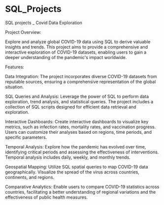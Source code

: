 # SQL_Projects

SQL projects _ Covid Data Exploration

Project Overview:

Explore and analyze global COVID-19 data using SQL to derive valuable insights and trends. This project aims to provide a comprehensive and interactive exploration of COVID-19 datasets, enabling users to gain a deeper understanding of the pandemic's impact worldwide.


Features:

Data Integration: The project incorporates diverse COVID-19 datasets from reputable sources, ensuring a comprehensive representation of the global situation.

SQL Queries and Analysis: Leverage the power of SQL to perform data exploration, trend analysis, and statistical queries. The project includes a collection of SQL scripts designed for efficient data retrieval and exploration.

Interactive Dashboards: Create interactive dashboards to visualize key metrics, such as infection rates, mortality rates, and vaccination progress. Users can customize their analyses based on regions, time periods, and specific parameters.

Temporal Analysis: Explore how the pandemic has evolved over time, identifying critical periods and assessing the effectiveness of interventions. Temporal analysis includes daily, weekly, and monthly trends.

Geospatial Mapping: Utilize SQL spatial queries to map COVID-19 data geographically. Visualize the spread of the virus across countries, continents, and regions.

Comparative Analytics: Enable users to compare COVID-19 statistics across countries, facilitating a better understanding of regional variations and the effectiveness of public health measures.
